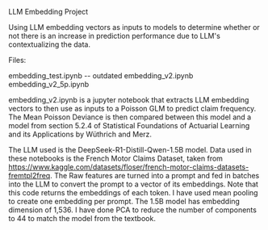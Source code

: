 LLM Embedding Project

Using LLM embedding vectors as inputs to models to determine whether or not there is an increase in prediction performance due to LLM's contextualizing the data.

Files:

embedding_test.ipynb -- outdated
embedding_v2.ipynb
embedding_v2_5p.ipynb

embedding_v2.ipynb is a jupyter notebook that extracts LLM embedding vectors to then use as inputs to a Poisson GLM to predict claim frequency. The Mean Poisson Deviance is then compared between this model and a model from section 5.2.4 of Statistical Foundations of Actuarial Learning and its Applications by Wüthrich and Merz.

The LLM used is the DeepSeek-R1-Distill-Qwen-1.5B model. Data used in these notebooks is the French Motor Claims Dataset, taken from https://www.kaggle.com/datasets/floser/french-motor-claims-datasets-fremtpl2freq. The Raw features are turned into a prompt and fed in batches into the LLM to convert the prompt to a vector of its embeddings. Note that this code returns the embeddings of each token. I have used mean pooling to create one embedding per prompt. The 1.5B model has embedding dimension of 1,536. I have done PCA to reduce the number of components to 44 to match the model from the textbook.


